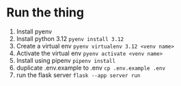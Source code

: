 # Run the thing

1. Install pyenv
2. Install python 3.12 `pyenv install 3.12`
3. Create a virtual env `pyenv virtualenv 3.12 <venv name>`
4. Activate the virtual env `pyenv activate <venv name>`
5. Install using pipenv `pipenv install`
6. duplicate .env.example to .env `cp .env.example .env`
7. run the flask server `flask --app server run`
